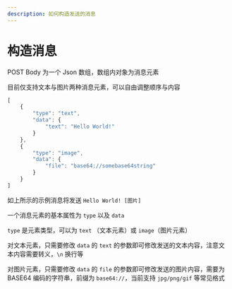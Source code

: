```yaml
---
description: 如何构造发送的消息
---
```


# 构造消息

POST Body 为一个 Json 数组，数组内对象为消息元素

目前仅支持文本与图片两种消息元素，可以自由调整顺序与内容

```javascript
[
    {
        "type": "text",
        "data": {
            "text": "Hello World!"    
        }
    },
    {
        "type": "image",
        "data": {
            "file": "base64://somebase64string"
        }
    }
]
```

如上所示的示例消息将发送 `Hello World! [图片]` 

一个消息元素的基本属性为 `type` 以及 `data`

`type` 是元素类型，可以为 `text` （文本元素）或 `image`（图片元素）

对文本元素，只需要修改 `data` 的 `text` 的参数即可修改发送的文本内容，注意文本内容需要转义，`\n` 换行等

对图片元素，只需要修改 `data` 的 `file` 的参数即可修改发送的图片内容，需要为 BASE64 编码的字符串，前缀为 `base64://`，当前支持 `jpg/png/gif` 等常见格式

